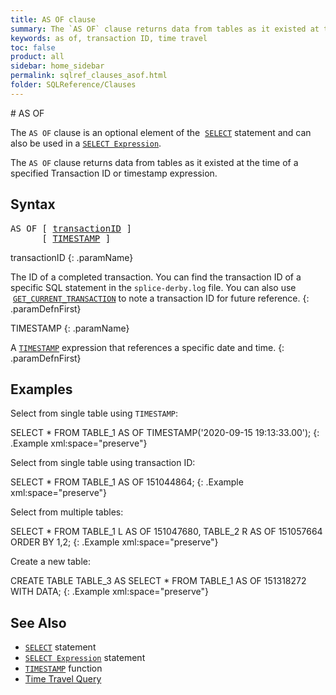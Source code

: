 ```yaml
---
title: AS OF clause
summary: The `AS OF` clause returns data from tables as it existed at the time of a specified Transaction ID or timestamp.
keywords: as of, transaction ID, time travel
toc: false
product: all
sidebar: home_sidebar
permalink: sqlref_clauses_asof.html
folder: SQLReference/Clauses
---
```

<section>
<div class="TopicContent" data-swiftype-index="true" markdown="1">
# AS OF

The `AS OF` clause is an optional element of the &nbsp;[`SELECT`](sqlref_statements_select.html) statement and can also be used in a [`SELECT Expression`](sqlref_expressions_select.html).

The `AS OF` clause returns data from tables as it existed at the time of a specified Transaction ID or timestamp expression.

## Syntax

<div class="fcnWrapperWide"><pre class="FcnSyntax">
AS OF [ <a href="sqlref_identifiers_types.html#txnId">transactionID</a> ]
      [ <a href="sqlref_datatypes_timestamp.html">TIMESTAMP</a> ]
</pre>
</div>

<div class="paramList" markdown="1">
transactionID
{: .paramName}

The ID of a completed transaction. You can find the transaction ID of a specific SQL statement in the <code>splice-derby.log</code> file. You can also use &nbsp;<a href="sqlref_sysprocs_getcurrenttransaction.html"><code>GET_CURRENT_TRANSACTION</code></a> to note a transaction ID for future reference.
{: .paramDefnFirst}

TIMESTAMP
{: .paramName}

A <a href="sqlref_datatypes_timestamp.html"><code>TIMESTAMP</code></a> expression that references a specific date and time.
{: .paramDefnFirst}

</div>

## Examples

Select from single table using `TIMESTAMP`:

<div class="preWrapper" markdown="1">
  SELECT * FROM TABLE_1 AS OF TIMESTAMP('2020-09-15 19:13:33.00');
{: .Example xml:space="preserve"}

</div>

Select from single table using transaction ID:

<div class="preWrapper" markdown="1">
  SELECT * FROM TABLE_1 AS OF 151044864;
{: .Example xml:space="preserve"}

</div>


Select from multiple tables:

<div class="preWrapper" markdown="1">

  SELECT * FROM TABLE_1 L AS OF 151047680,
  TABLE_2 R AS OF 151057664
  ORDER BY 1,2;
{: .Example xml:space="preserve"}

</div>


Create a new table:

<div class="preWrapper" markdown="1">
  CREATE TABLE TABLE_3 AS
  SELECT * FROM TABLE_1 AS OF 151318272
  WITH DATA;
{: .Example xml:space="preserve"}

</div>

## See Also

* [`SELECT`](sqlref_statements_select.html) statement
* [`SELECT Expression`](sqlref_expressions_select.html) statement
* [`TIMESTAMP`](sqlref_builtinfcns_timestamp.html) function
* [Time Travel Query](sqlref_queries_time_travel_query.html)

</div>
</section>
